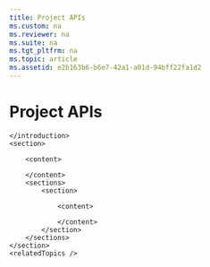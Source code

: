 ```yaml
---
title: Project APIs
ms.custom: na
ms.reviewer: na
ms.suite: na
ms.tgt_pltfrm: na
ms.topic: article
ms.assetid: e2b163b6-b6e7-42a1-a01d-94bff22fa1d2
---
```

# Project APIs
<?xml version='1.0' encoding='UTF-8'?>
<developerConceptualDocument
    xmlns='http://ddue.schemas.microsoft.com/authoring/2003/5'
    xmlns:xsi='http://www.w3.org/2001/XMLSchema-instance'
    xsi:schemaLocation='http://ddue.schemas.microsoft.com/authoring/2003/5 http://dduestorage.blob.core.windows.net/ddueschema/developer.xsd'>
    <introduction>
       
    </introduction>
    <section>
        
        <content>
          
        </content>
        <sections>
            <section>
             
                <content>
                 
                </content>
            </section>
        </sections>
    </section>
    <relatedTopics />
</developerConceptualDocument>
